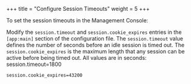 +++
title = "Configure Session Timeouts"
weight = 5
+++

To set the session timeouts in the Management Console: 

Modify the `session.timeout` and `session.cookie_expires` entries in the `[app:main]` section of the configuration file. The `session.timeout` value defines the number of seconds before an idle session is timed out. The `session.cookie_expires` is the maximum length that any session can be active before being timed out. All values are in seconds: 
    session.timeout=1800


    session.cookie_expires=43200

